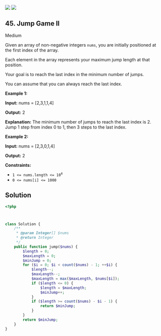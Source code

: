 [![](https://img.shields.io/github/stars/LeetCode-in-Ruby/LeetCode-in-Ruby?label=Stars&style=flat-square)](https://github.com/LeetCode-in-Ruby/LeetCode-in-Ruby)
[![](https://img.shields.io/github/forks/LeetCode-in-Ruby/LeetCode-in-Ruby?label=Fork%20me%20on%20GitHub%20&style=flat-square)](https://github.com/LeetCode-in-Ruby/LeetCode-in-Ruby/fork)

## 45\. Jump Game II

Medium

Given an array of non-negative integers `nums`, you are initially positioned at the first index of the array.

Each element in the array represents your maximum jump length at that position.

Your goal is to reach the last index in the minimum number of jumps.

You can assume that you can always reach the last index.

**Example 1:**

**Input:** nums = [2,3,1,1,4]

**Output:** 2

**Explanation:** The minimum number of jumps to reach the last index is 2. Jump 1 step from index 0 to 1, then 3 steps to the last index. 

**Example 2:**

**Input:** nums = [2,3,0,1,4]

**Output:** 2 

**Constraints:**

*   <code>1 <= nums.length <= 10<sup>4</sup></code>
*   `0 <= nums[i] <= 1000`

## Solution

```php
<?php



class Solution {
    /**
     * @param Integer[] $nums
     * @return Integer
     */
    public function jump($nums) {
        $length = 0;
        $maxLength = 0;
        $minJump = 0;
        for ($i = 0; $i < count($nums) - 1; ++$i) {
            $length--;
            $maxLength--;
            $maxLength = max($maxLength, $nums[$i]);
            if ($length <= 0) {
                $length = $maxLength;
                $minJump++;
            }
            if ($length >= count($nums) - $i - 1) {
                return $minJump;
            }
        }
        return $minJump;
    }
}
```